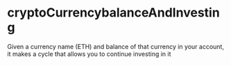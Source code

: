 # cryptoCurrencybalanceAndInvesting
Given a currency name (ETH) and balance of that currency in your account, it makes a cycle that allows you to continue investing in it

